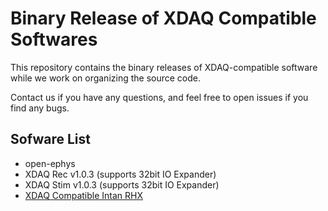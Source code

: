 # Binary Release of XDAQ Compatible Softwares

This repository contains the binary releases of XDAQ-compatible software while we work on organizing the source code.

Contact us if you have any questions, and feel free to open issues if you find any bugs.

## Sofware List
* open-ephys 
* XDAQ Rec v1.0.3 (supports 32bit IO Expander)
* XDAQ Stim v1.0.3 (supports 32bit IO Expander)
* [XDAQ Compatible Intan RHX](https://github.com/kontex-neuro/Intan-RHX/releases/tag/xdaq-v1.0.0)
